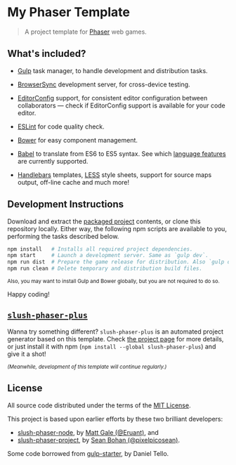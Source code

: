 My Phaser Template
===============================================================================

>   A project template for [Phaser][phsr] web games.


What's included?
-------------------------------------------------------------------------------

*   [Gulp][gulp] task manager, to handle development and distribution tasks.

*   [BrowserSync][bsnc] development server, for cross-device testing.

*   [EditorConfig][edcf] support, for consistent editor configuration between
    collaborators — check if EditorConfig support is available for your code
    editor.

*   [ESLint][eslt] for code quality check.

*   [Bower][bowr] for easy component management.

*   [Babel][babl] to translate from ES6 to ES5 syntax.
    See which [language features][feat] are currently supported.

*   [Handlebars][hbs.] templates, [LESS][less] style sheets, support for source
    maps output, off-line cache and much more!


Development Instructions
-------------------------------------------------------------------------------

Download and extract the [packaged project][dwld] contents, or clone this
repository locally. Either way, the following npm scripts are available to you,
performing the tasks described below.

```sh
npm install   # Installs all required project dependencies.
npm start     # Launch a development server. Same as `gulp dev`.
npm run dist  # Prepare the game release for distribution. Also `gulp dist`.
npm run clean # Delete temporary and distribution build files.
```

<small>Also, you may want to install Gulp and Bower globally, but you are not
required to do so.</small>

Happy coding!


[`slush-phaser-plus`][ssp+]
-------------------------------------------------------------------------------

Wanna try something different? `slush-phaser-plus` is an automated project
generator based on this template. Check [the project page][ssp+] for more
details, or just install it with npm (`npm install --global slush-phaser-plus`)
and give it a shot!

<em><small>
(Meanwhile, development of this template will continue regularly.)
</small></em>


License
-------------------------------------------------------------------------------

All source code distributed under the terms of the [MIT License][lcnc].

This project is based upon earlier efforts by these two brilliant developers:

- [slush-phaser-node][sspn], by [Matt Gale (@Eruant)][matt], and
- [slush-phaser-project][sspp], by [Sean Bohan (@pixelpicosean)][ppsn].

Some code borrowed from [gulp-starter][gsdt], by Daniel Tello.


<!-- ---------------------------------------------------------------------- -->

[bowr]: http://bower.io/
[phsr]: http://phaser.io/
[babl]: https://babeljs.io/
[eslt]: http://eslint.org/
[gulp]: http://gulpjs.com/
[less]: http://lesscss.org/
[edcf]: http://editorconfig.org/
[hbs.]: http://handlebarsjs.com/
[matt]: https://github.com/Eruant
[bsnc]: http://www.browsersync.io/
[feat]: http://babeljs.io/docs/learn-es6/
[ppsn]: https://github.com/pixelpicosean/
[lofr]: http://mozilla.github.io/localForage/
[gsdt]: https://github.com/greypants/gulp-starter/
[sspn]: https://github.com/Eruant/slush-phaser-node
[ssp+]: https://github.com/rblopes/slush-phaser-plus
[sspp]: https://github.com/pixelpicosean/slush-phaser-project
[dwld]: https://github.com/rblopes/my-phaser-template/archive/master.zip
[lcnc]: https://github.com/rblopes/my-phaser-template/blob/master/LICENSE
